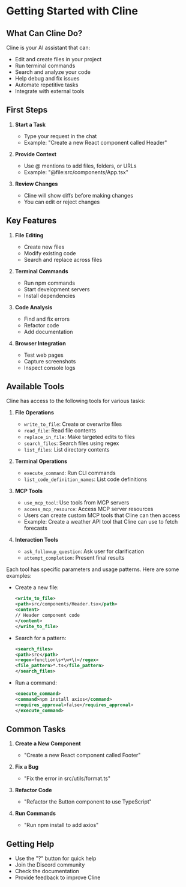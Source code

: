 # Getting Started with Cline

## What Can Cline Do?
Cline is your AI assistant that can:
- Edit and create files in your project
- Run terminal commands
- Search and analyze your code
- Help debug and fix issues
- Automate repetitive tasks
- Integrate with external tools

## First Steps
1. **Start a Task**
   - Type your request in the chat
   - Example: "Create a new React component called Header"

2. **Provide Context**
   - Use @ mentions to add files, folders, or URLs
   - Example: "@file:src/components/App.tsx"

3. **Review Changes**
   - Cline will show diffs before making changes
   - You can edit or reject changes

## Key Features
1. **File Editing**
   - Create new files
   - Modify existing code
   - Search and replace across files

2. **Terminal Commands**
   - Run npm commands
   - Start development servers
   - Install dependencies

3. **Code Analysis**
   - Find and fix errors
   - Refactor code
   - Add documentation

4. **Browser Integration**
   - Test web pages
   - Capture screenshots
   - Inspect console logs

## Available Tools

Cline has access to the following tools for various tasks:

1. **File Operations**
   - `write_to_file`: Create or overwrite files
   - `read_file`: Read file contents
   - `replace_in_file`: Make targeted edits to files
   - `search_files`: Search files using regex
   - `list_files`: List directory contents

2. **Terminal Operations**
   - `execute_command`: Run CLI commands
   - `list_code_definition_names`: List code definitions

3. **MCP Tools**
   - `use_mcp_tool`: Use tools from MCP servers
   - `access_mcp_resource`: Access MCP server resources
   - Users can create custom MCP tools that Cline can then access
   - Example: Create a weather API tool that Cline can use to fetch forecasts

4. **Interaction Tools**
   - `ask_followup_question`: Ask user for clarification
   - `attempt_completion`: Present final results

Each tool has specific parameters and usage patterns. Here are some examples:

- Create a new file:
  ```xml
  <write_to_file>
  <path>src/components/Header.tsx</path>
  <content>
  // Header component code
  </content>
  </write_to_file>
  ```

- Search for a pattern:
  ```xml
  <search_files>
  <path>src</path>
  <regex>function\s+\w+\(</regex>
  <file_pattern>*.ts</file_pattern>
  </search_files>
  ```

- Run a command:
  ```xml
  <execute_command>
  <command>npm install axios</command>
  <requires_approval>false</requires_approval>
  </execute_command>
  ```

## Common Tasks
1. **Create a New Component**
   - "Create a new React component called Footer"

2. **Fix a Bug**
   - "Fix the error in src/utils/format.ts"

3. **Refactor Code**
   - "Refactor the Button component to use TypeScript"

4. **Run Commands**
   - "Run npm install to add axios"

## Getting Help
- Use the "?" button for quick help
- Join the Discord community
- Check the documentation
- Provide feedback to improve Cline
